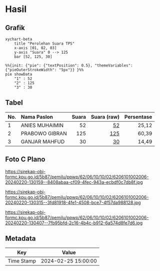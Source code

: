 # Hasil

## Grafik

```mermaid
xychart-beta
    title "Perolehan Suara TPS"
    x-axis [01, 02, 03]
    y-axis "Suara" 0 --> 125
    bar [52, 125, 30]
```

```mermaid
%%{init: {"pie": {"textPosition": 0.5}, "themeVariables": {"pieOuterStrokeWidth": "5px"}} }%%
pie showData
    "1" : 52
    "2" : 125
    "3" : 30
```

## Tabel

| No. | Nama Paslon    | Suara | Suara (raw) | Persentase |
|:--- |:-------------- | -----:| -----------:| ----------:|
| 1   | ANIES MUHAIMIN | 52    | [52][p-1]   | 25,12      |
| 2   | PRABOWO GIBRAN | 125   | [125][p-2]  | 60,39      |
| 3   | GANJAR MAHFUD  | 30    | [30][p-3]   | 14,49      |


[p-1]: https://github.com/gigit-pemilu/pemilu-2024-62-kalimantan-tengah/blob/main/pilpres/hitung-suara/sub/62-kalimantan-tengah/sub/06-katingan/sub/10-katingan-kuala/sub/1002-pagatan-hulu/sub/006-tps/sub/paslon-1.txt
[p-2]: https://github.com/gigit-pemilu/pemilu-2024-62-kalimantan-tengah/blob/main/pilpres/hitung-suara/sub/62-kalimantan-tengah/sub/06-katingan/sub/10-katingan-kuala/sub/1002-pagatan-hulu/sub/006-tps/sub/paslon-2.txt
[p-3]: https://github.com/gigit-pemilu/pemilu-2024-62-kalimantan-tengah/blob/main/pilpres/hitung-suara/sub/62-kalimantan-tengah/sub/06-katingan/sub/10-katingan-kuala/sub/1002-pagatan-hulu/sub/006-tps/sub/paslon-3.txt

## Foto C Plano

https://sirekap-obj-formc.kpu.go.id/5b87/pemilu/ppwp/62/06/10/10/02/6206101002006-20240220-130159--8408abaa-cf09-4fec-943a-ecbdf0c7db8f.jpg

https://sirekap-obj-formc.kpu.go.id/5b87/pemilu/ppwp/62/06/10/10/02/6206101002006-20240220-130315--3fd81918-4fe1-4508-bce7-4f57da988128.jpg

https://sirekap-obj-formc.kpu.go.id/5b87/pemilu/ppwp/62/06/10/10/02/6206101002006-20240220-130407--7fb95bfd-2c16-4b4c-b912-6a574d8fe7d6.jpg


## Metadata

| Key        | Value               |
| ---------- | ------------------- |
| Time Stamp | 2024-02-25 15:00:00 |



